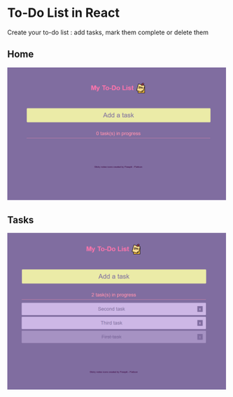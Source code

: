 # To-Do List in React

Create your to-do list : add tasks, mark them complete or delete them

## Home

<img src="./screenshot-home.png" alt="screenshot home" style="width:500px;"/>

## Tasks

<img src="./screenshot-tasks.png" alt="screenshot tasks" style="width:500px;"/>